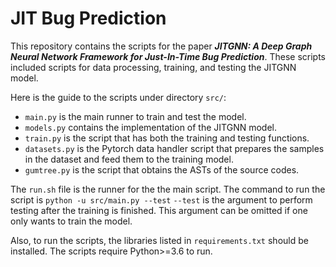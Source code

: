 # JIT Bug Prediction

This repository contains the scripts for the paper 
***JITGNN: A Deep Graph Neural Network
Framework for Just-In-Time Bug Prediction***. These scripts included scripts for data processing, training, and testing the JITGNN model.


Here is the guide to the scripts under directory `src/`:

* `main.py` is the main runner to train and test the model.
* `models.py` contains the implementation of the JITGNN model.
* `train.py` is the script that has both the training and testing functions.
* `datasets.py` is the Pytorch data handler script that prepares the samples in the dataset and feed them to the training model.
* `gumtree.py` is the script that obtains the ASTs of the source codes.

The `run.sh` file is the runner for the the main script. The command to run the script is 
```python -u src/main.py --test```
`--test` is the argument to perform testing after the training is finished. This argument can be omitted if one only wants to train the model.

Also, to run the scripts, the libraries listed in `requirements.txt` should be installed. The scripts require Python>=3.6 to run.